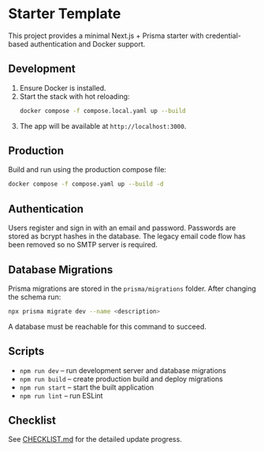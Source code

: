 # Starter Template

This project provides a minimal Next.js + Prisma starter with credential-based authentication and Docker support.

## Development

1. Ensure Docker is installed.
2. Start the stack with hot reloading:
   ```bash
   docker compose -f compose.local.yaml up --build
   ```
3. The app will be available at `http://localhost:3000`.

## Production

Build and run using the production compose file:
```bash
docker compose -f compose.yaml up --build -d
```

## Authentication

Users register and sign in with an email and password. Passwords are stored as bcrypt hashes in the database. The legacy email code flow has been removed so no SMTP server is required.

## Database Migrations

Prisma migrations are stored in the `prisma/migrations` folder. After changing the schema run:
```bash
npx prisma migrate dev --name <description>
```
A database must be reachable for this command to succeed.

## Scripts

- `npm run dev` – run development server and database migrations
- `npm run build` – create production build and deploy migrations
- `npm run start` – start the built application
- `npm run lint` – run ESLint

## Checklist

See [CHECKLIST.md](./CHECKLIST.md) for the detailed update progress.
